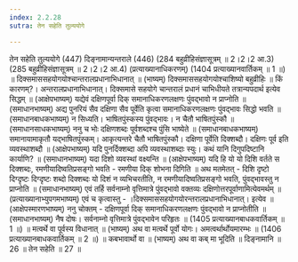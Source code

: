 ```yaml
---
index: 2.2.28
sutra: तेन सहेति तुल्ययोगे

---
```

 तेन सहेति तुल्ययोगे (447) दिङ्नामान्यन्तराले (446) (284 बहुव्रीहिसंज्ञासूत्रम् ॥ 2।2।2 आ.3) (285 बहुव्रीहिसंज्ञासूत्रम् ॥ 2।2।2 आ.4) (प्रत्याख्यानाधिकरणम्) (1404 प्रत्याख्यानवार्तिकम् ॥ 1 ॥) ॥ दिक्समाससहयोगयोश्चान्तरालप्रधानाभिधानात् ॥ (भाष्यम्) दिक्समाससहयोगयोश्चाशिष्यो बहुव्रीहिः ॥ किं कारणम्?। अन्तरालप्रधानाभिधानात्। दिक्समासे सहयोगे चान्तरालं प्रधानं चाभिधीयते तत्रान्यपदार्थ इत्येव सिद्धम् ॥ (आक्षेपभाष्यम्) यद्येवं दक्षिणपूर्वा दिक् समानाधिकरणलक्षणः पुंवद्भावो न प्राप्नोति ॥ (समाधानभाष्यम्) अद्य पुनरियं सैव दक्षिणा सैव पूर्वेति कृत्वा समानाधिकरणलक्षणः पुंवद्भावः सिद्धो भवति ॥ (समाधानबाधकभाष्यम्) न सिध्यति। भाषितपुंस्कस्य पुंवद्भावः। न चैतौ भाषितपुंस्कौ ॥ (समाधानसाधकभाष्यम्) ननु च भोः दक्षिणशब्दः पूर्वशब्दश्च पुंसि भाष्येते ॥ (समाधानबाधकभाष्यम्) समानायामाकृतौ यद्भाषितपुंस्कम्। आकृत्यन्तरे चैतौ भाषितपुंस्कौ। दक्षिणा पूर्वेति दिक्शब्दौ। दक्षिणः पूर्व इति व्यवस्थाशब्दौ ॥ (आक्षेपभाष्यम्) यदि पुनर्दिक्शब्दा अपि व्यवस्थाशब्दाः स्युः। कथं यानि दिगुपदिष्टानि कार्याणि? ॥ (समाधानभाष्यम्) यदा दिशो व्यवस्थां वक्ष्यन्ति ॥ (आक्षेपभाष्यम्) यदि हि यो यो दिशि वर्तते स दिक्शब्दः, रमणीयादिष्वतिप्रसङ्गो भवति - रमणीया दिक् शोभना दिगिति ॥ अथ मतमेतत् - दिशि दृष्टो दिग्दृष्टः दिग्दृष्टः शब्दो दिक्शब्दः यो दिशं न व्यभिचरतीति, न रमणीयादिष्वतिप्रसङ्गो भवति, पुंवद्भावस्तु न प्राप्नोति ॥ (समाधानभाष्यम्) एवं तर्हि सर्वनाम्नो वृत्तिमात्रे पुंवद्भावो वक्तव्यः दक्षिणोत्तरपूर्वाणामित्येवमर्थम् ॥ (प्रत्याख्यानाभ्युपगमभाष्यम्) एवं च कृत्वास्तु - ।दिक्समाससहयोगयोरन्तरालप्रधानाभिधानात्। इत्येव ॥ (आक्षेपस्मारणभाष्यम्) ननु चोक्तम् - दक्षिणपूर्वा दिक् समानाधिकरणलक्षणः पुंवद्भावो न प्राप्नोतीति ॥ (समाधानभाष्यम्) नैष दोषः। सर्वनाम्नो वृत्तिमात्रे पुंवद्भावेन परिहृतः ॥ (1405 प्रत्याख्यानबाधकवार्तिकम् ॥ 1 ॥) ॥ मत्वर्थे वा पूर्वस्य विधानात् ॥ (भाष्यम्) अथ वा मत्वर्थे पूर्वो योगः। अमत्वर्थार्थोयमारम्भः ॥ (1406 प्रत्याख्यानबाधकवार्तिकम् ॥ 2 ॥) ॥ कबभावार्थो वा ॥ (भाष्यम्) अथ वा कब् मा भूदिति ॥ दिङ्नामानि ॥ 26 ॥ तेन सहेति ॥ 27 ॥ 